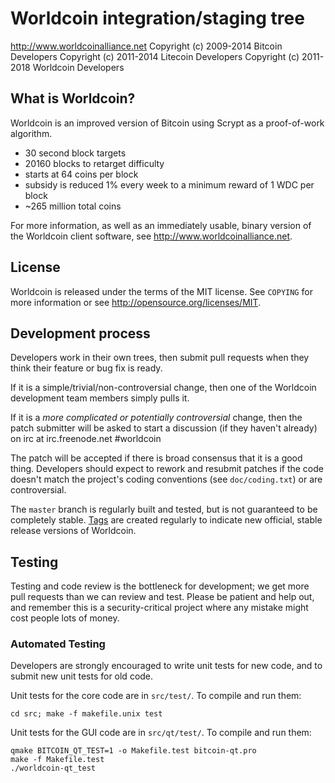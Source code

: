 Worldcoin integration/staging tree
================================

http://www.worldcoinalliance.net
Copyright (c) 2009-2014 Bitcoin Developers
Copyright (c) 2011-2014 Litecoin Developers
Copyright (c) 2011-2018 Worldcoin Developers

What is Worldcoin?
----------------

Worldcoin is an improved version of Bitcoin using Scrypt as a proof-of-work algorithm.
 - 30 second block targets
 - 20160 blocks to retarget difficulty
 - starts at 64 coins per block
 - subsidy is reduced 1% every week to a minimum reward of 1 WDC per block
 - ~265 million total coins


For more information, as well as an immediately usable, binary version of
the Worldcoin client software, see http://www.worldcoinalliance.net.

License
-------

Worldcoin is released under the terms of the MIT license. See `COPYING` for more
information or see http://opensource.org/licenses/MIT.

Development process
-------------------

Developers work in their own trees, then submit pull requests when they think
their feature or bug fix is ready.

If it is a simple/trivial/non-controversial change, then one of the Worldcoin
development team members simply pulls it.

If it is a *more complicated or potentially controversial* change, then the patch
submitter will be asked to start a discussion (if they haven't already) on irc at
irc.freenode.net #worldcoin

The patch will be accepted if there is broad consensus that it is a good thing.
Developers should expect to rework and resubmit patches if the code doesn't
match the project's coding conventions (see `doc/coding.txt`) or are
controversial.

The `master` branch is regularly built and tested, but is not guaranteed to be
completely stable. [Tags](https://github.com/Worldcoin/Worldcoin/tags) are created
regularly to indicate new official, stable release versions of Worldcoin.

Testing
-------

Testing and code review is the bottleneck for development; we get more pull
requests than we can review and test. Please be patient and help out, and
remember this is a security-critical project where any mistake might cost people
lots of money.

### Automated Testing

Developers are strongly encouraged to write unit tests for new code, and to
submit new unit tests for old code.

Unit tests for the core code are in `src/test/`. To compile and run them:

    cd src; make -f makefile.unix test

Unit tests for the GUI code are in `src/qt/test/`. To compile and run them:

    qmake BITCOIN_QT_TEST=1 -o Makefile.test bitcoin-qt.pro
    make -f Makefile.test
    ./worldcoin-qt_test